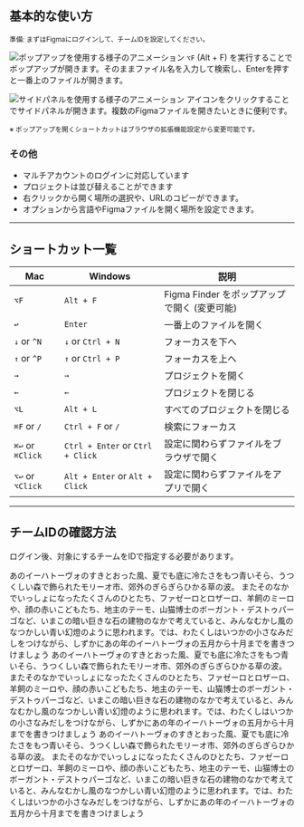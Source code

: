 ## 基本的な使い方

<p><small>
準備: まずはFigmaにログインして、チームIDを設定してください。
</small></p>

![ポップアップを使用する様子のアニメーション](.gif)
`⌥F` (Alt + F) を実行することでポップアップが開きます。そのままファイル名を入力して検索し、Enterを押すと一番上のファイルが開きます。

![サイドパネルを使用する様子のアニメーション](.gif)
アイコンをクリックすることでサイドパネルが開きます。複数のFigmaファイルを開きたいときに便利です。

<p><small>
※ ポップアップを開くショートカットはブラウザの拡張機能設定から変更可能です。
</small></p>

### その他
- マルチアカウントのログインに対応しています
- プロジェクトは並び替えることができます
- 右クリックから開く場所の選択や、URLのコピーができます。
- オプションから言語やFigmaファイルを開く場所を設定できます。


---


## ショートカット一覧
| Mac | Windows | 説明 |
| --- | --- | --- |
| `⌥F` | `Alt + F` | Figma Finder をポップアップで開く (変更可能) |
| `↩︎` | `Enter` | 一番上のファイルを開く |
| `↓` or `^N` | `↓` or `Ctrl + N` | フォーカスを下へ |
| `↑` or `^P` | `↑` or `Ctrl + P` | フォーカスを上へ |
| `→` | `→` | プロジェクトを開く |
| `←` | `←` | プロジェクトを閉じる |
| `⌥L` | `Alt + L` | すべてのプロジェクトを閉じる |
| `⌘F` or `/` | `Ctrl + F` or `/` | 検索にフォーカス |
| `⌘↩︎` or `⌘Click` | `Ctrl + Enter` or `Ctrl + Click` | 設定に関わらずファイルをブラウザで開く |
| `⌥↩︎` or `⌥Click` | `Alt + Enter` or `Alt + Click` | 設定に関わらずファイルをアプリで開く |


---


<h2 id="team-id">チームIDの確認方法</h2>

ログイン後、対象にするチームをIDで指定する必要があります。

あのイーハトーヴォのすきとおった風、夏でも底に冷たさをもつ青いそら、うつくしい森で飾られたモリーオ市、郊外のぎらぎらひかる草の波。 またそのなかでいっしょになったたくさんのひとたち、ファゼーロとロザーロ、羊飼のミーロや、顔の赤いこどもたち、地主のテーモ、山猫博士のボーガント・デストゥパーゴなど、いまこの暗い巨きな石の建物のなかで考えていると、みんなむかし風のなつかしい青い幻燈のように思われます。では、わたくしはいつかの小さなみだしをつけながら、しずかにあの年のイーハトーヴォの五月から十月までを書きつけましょう
あのイーハトーヴォのすきとおった風、夏でも底に冷たさをもつ青いそら、うつくしい森で飾られたモリーオ市、郊外のぎらぎらひかる草の波。 またそのなかでいっしょになったたくさんのひとたち、ファゼーロとロザーロ、羊飼のミーロや、顔の赤いこどもたち、地主のテーモ、山猫博士のボーガント・デストゥパーゴなど、いまこの暗い巨きな石の建物のなかで考えていると、みんなむかし風のなつかしい青い幻燈のように思われます。では、わたくしはいつかの小さなみだしをつけながら、しずかにあの年のイーハトーヴォの五月から十月までを書きつけましょう
あのイーハトーヴォのすきとおった風、夏でも底に冷たさをもつ青いそら、うつくしい森で飾られたモリーオ市、郊外のぎらぎらひかる草の波。 またそのなかでいっしょになったたくさんのひとたち、ファゼーロとロザーロ、羊飼のミーロや、顔の赤いこどもたち、地主のテーモ、山猫博士のボーガント・デストゥパーゴなど、いまこの暗い巨きな石の建物のなかで考えていると、みんなむかし風のなつかしい青い幻燈のように思われます。では、わたくしはいつかの小さなみだしをつけながら、しずかにあの年のイーハトーヴォの五月から十月までを書きつけましょう
